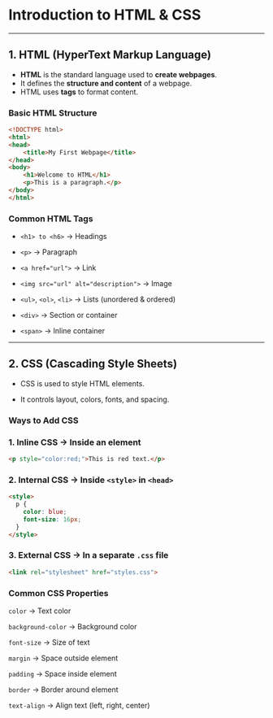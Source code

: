 # Introduction to HTML & CSS  

---

## 1. HTML (HyperText Markup Language)  
- **HTML** is the standard language used to **create webpages**.  
- It defines the **structure and content** of a webpage.  
- HTML uses **tags** to format content.  

### Basic HTML Structure  
```html
<!DOCTYPE html>
<html>
<head>
    <title>My First Webpage</title>
</head>
<body>
    <h1>Welcome to HTML</h1>
    <p>This is a paragraph.</p>
</body>
</html>
```

### Common HTML Tags

- `<h1> to <h6>` → Headings

- `<p>` → Paragraph

- `<a href="url">` → Link

- `<img src="url" alt="description">` → Image

- `<ul>`, `<ol>`, `<li>` → Lists (unordered & ordered)

- `<div>` → Section or container

- `<span>` → Inline container

---

## 2. CSS (Cascading Style Sheets)

- CSS is used to style HTML elements.

- It controls layout, colors, fonts, and spacing.

### Ways to Add CSS

### 1. Inline CSS → Inside an element

```html
<p style="color:red;">This is red text.</p>
```

### 2. Internal CSS → Inside `<style>` in `<head>`

```html
<style>
  p {
    color: blue;
    font-size: 16px;
  }
</style>
```

### 3. External CSS → In a separate `.css` file

```html
<link rel="stylesheet" href="styles.css">
```

### Common CSS Properties

`color` → Text color

`background-color` → Background color

`font-size` → Size of text

`margin` → Space outside element

`padding` → Space inside element

`border` → Border around element

`text-align` → Align text (left, right, center)
